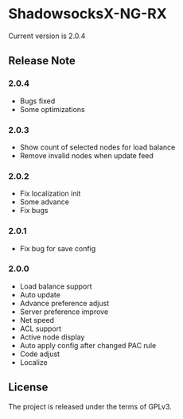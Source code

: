 # ShadowsocksX-NG-RX

Current version is 2.0.4

## Release Note

### 2.0.4

- Bugs fixed
- Some optimizations

### 2.0.3

- Show count of selected nodes for load balance
- Remove invalid nodes when update feed

### 2.0.2

- Fix localization init
- Some advance
- Fix bugs

### 2.0.1

- Fix bug for save config

### 2.0.0

- Load balance support
- Auto update
- Advance preference adjust
- Server preference improve
- Net speed
- ACL support
- Active node display
- Auto apply config after changed PAC rule
- Code adjust
- Localize

## License

The project is released under the terms of GPLv3.
